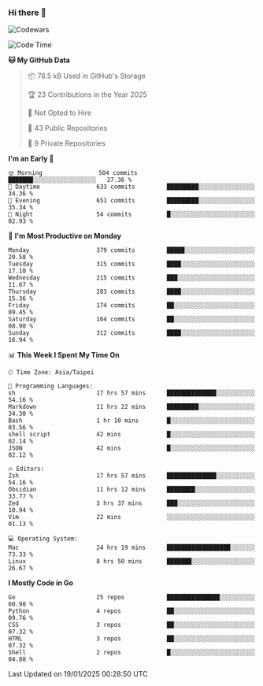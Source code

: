 ### Hi there 👋

![Codewars](https://www.codewars.com/users/omegaatt36/badges/small)

<!--START_SECTION:waka-->
![Code Time](http://img.shields.io/badge/Code%20Time-3%2C007%20hrs%2038%20mins-blue)

**🐱 My GitHub Data** 

> 📦 78.5 kB Used in GitHub's Storage 
 > 
> 🏆 23 Contributions in the Year 2025
 > 
> 🚫 Not Opted to Hire
 > 
> 📜 43 Public Repositories 
 > 
> 🔑 9 Private Repositories 
 > 
**I'm an Early 🐤** 

```text
🌞 Morning                504 commits         ███████░░░░░░░░░░░░░░░░░░   27.36 % 
🌆 Daytime                633 commits         █████████░░░░░░░░░░░░░░░░   34.36 % 
🌃 Evening                651 commits         █████████░░░░░░░░░░░░░░░░   35.34 % 
🌙 Night                  54 commits          █░░░░░░░░░░░░░░░░░░░░░░░░   02.93 % 
```
📅 **I'm Most Productive on Monday** 

```text
Monday                   379 commits         █████░░░░░░░░░░░░░░░░░░░░   20.58 % 
Tuesday                  315 commits         ████░░░░░░░░░░░░░░░░░░░░░   17.10 % 
Wednesday                215 commits         ███░░░░░░░░░░░░░░░░░░░░░░   11.67 % 
Thursday                 283 commits         ████░░░░░░░░░░░░░░░░░░░░░   15.36 % 
Friday                   174 commits         ██░░░░░░░░░░░░░░░░░░░░░░░   09.45 % 
Saturday                 164 commits         ██░░░░░░░░░░░░░░░░░░░░░░░   08.90 % 
Sunday                   312 commits         ████░░░░░░░░░░░░░░░░░░░░░   16.94 % 
```


📊 **This Week I Spent My Time On** 

```text
🕑︎ Time Zone: Asia/Taipei

💬 Programming Languages: 
sh                       17 hrs 57 mins      ██████████████░░░░░░░░░░░   54.16 % 
Markdown                 11 hrs 22 mins      █████████░░░░░░░░░░░░░░░░   34.30 % 
Bash                     1 hr 10 mins        █░░░░░░░░░░░░░░░░░░░░░░░░   03.56 % 
shell script             42 mins             █░░░░░░░░░░░░░░░░░░░░░░░░   02.14 % 
JSON                     42 mins             █░░░░░░░░░░░░░░░░░░░░░░░░   02.12 % 

🔥 Editors: 
Zsh                      17 hrs 57 mins      ██████████████░░░░░░░░░░░   54.16 % 
Obsidian                 11 hrs 12 mins      ████████░░░░░░░░░░░░░░░░░   33.77 % 
Zed                      3 hrs 37 mins       ███░░░░░░░░░░░░░░░░░░░░░░   10.94 % 
Vim                      22 mins             ░░░░░░░░░░░░░░░░░░░░░░░░░   01.13 % 

💻 Operating System: 
Mac                      24 hrs 19 mins      ██████████████████░░░░░░░   73.33 % 
Linux                    8 hrs 50 mins       ███████░░░░░░░░░░░░░░░░░░   26.67 % 
```

**I Mostly Code in Go** 

```text
Go                       25 repos            ███████████████░░░░░░░░░░   60.98 % 
Python                   4 repos             ██░░░░░░░░░░░░░░░░░░░░░░░   09.76 % 
CSS                      3 repos             ██░░░░░░░░░░░░░░░░░░░░░░░   07.32 % 
HTML                     3 repos             ██░░░░░░░░░░░░░░░░░░░░░░░   07.32 % 
Shell                    2 repos             █░░░░░░░░░░░░░░░░░░░░░░░░   04.88 % 
```




 Last Updated on 19/01/2025 00:28:50 UTC
<!--END_SECTION:waka-->

<!--
**omegaatt36/omegaatt36** is a ✨ _special_ ✨ repository because its `README.md` (this file) appears on your GitHub profile.

Here are some ideas to get you started:

- 🔭 I’m currently working on ...
- 🌱 I’m currently learning ...
- 👯 I’m looking to collaborate on ...
- 🤔 I’m looking for help with ...
- 💬 Ask me about ...
- 📫 How to reach me: ...
- 😄 Pronouns: ...
- ⚡ Fun fact: ...
-->
